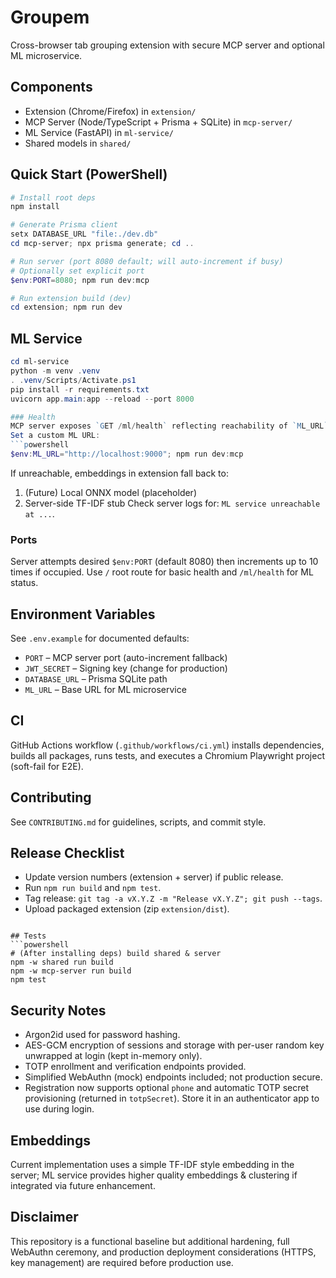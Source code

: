 # Groupem

Cross-browser tab grouping extension with secure MCP server and optional ML microservice.

## Components
- Extension (Chrome/Firefox) in `extension/`
- MCP Server (Node/TypeScript + Prisma + SQLite) in `mcp-server/`
- ML Service (FastAPI) in `ml-service/`
- Shared models in `shared/`

## Quick Start (PowerShell)
```powershell
# Install root deps
npm install

# Generate Prisma client
setx DATABASE_URL "file:./dev.db"
cd mcp-server; npx prisma generate; cd ..

# Run server (port 8080 default; will auto-increment if busy)
# Optionally set explicit port
$env:PORT=8080; npm run dev:mcp

# Run extension build (dev)
cd extension; npm run dev
```

## ML Service
```powershell
cd ml-service
python -m venv .venv
. .venv/Scripts/Activate.ps1
pip install -r requirements.txt
uvicorn app.main:app --reload --port 8000

### Health
MCP server exposes `GET /ml/health` reflecting reachability of `ML_URL` (default `http://localhost:8000`).
Set a custom ML URL:
```powershell
$env:ML_URL="http://localhost:9000"; npm run dev:mcp
```
If unreachable, embeddings in extension fall back to:
1. (Future) Local ONNX model (placeholder)
2. Server-side TF-IDF stub
Check server logs for: `ML service unreachable at ...`.

### Ports
Server attempts desired `$env:PORT` (default 8080) then increments up to 10 times if occupied.
Use `/` root route for basic health and `/ml/health` for ML status.

## Environment Variables
See `.env.example` for documented defaults:
- `PORT` – MCP server port (auto-increment fallback)
- `JWT_SECRET` – Signing key (change for production)
- `DATABASE_URL` – Prisma SQLite path
- `ML_URL` – Base URL for ML microservice

## CI
GitHub Actions workflow (`.github/workflows/ci.yml`) installs dependencies, builds all packages, runs tests, and executes a Chromium Playwright project (soft-fail for E2E).

## Contributing
See `CONTRIBUTING.md` for guidelines, scripts, and commit style.

## Release Checklist
- Update version numbers (extension + server) if public release.
- Run `npm run build` and `npm test`.
- Tag release: `git tag -a vX.Y.Z -m "Release vX.Y.Z"; git push --tags`.
- Upload packaged extension (zip `extension/dist`).
```

## Tests
```powershell
# (After installing deps) build shared & server
npm -w shared run build
npm -w mcp-server run build
npm test
```

## Security Notes
- Argon2id used for password hashing.
- AES-GCM encryption of sessions and storage with per-user random key unwrapped at login (kept in-memory only).
- TOTP enrollment and verification endpoints provided.
- Simplified WebAuthn (mock) endpoints included; not production secure.
- Registration now supports optional `phone` and automatic TOTP secret provisioning (returned in `totpSecret`). Store it in an authenticator app to use during login.

## Embeddings
Current implementation uses a simple TF-IDF style embedding in the server; ML service provides higher quality embeddings & clustering if integrated via future enhancement.

## Disclaimer
This repository is a functional baseline but additional hardening, full WebAuthn ceremony, and production deployment considerations (HTTPS, key management) are required before production use.
